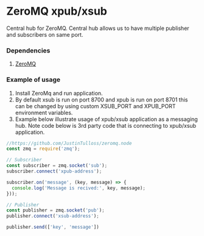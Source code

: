 # ZeroMQ xpub/xsub

Central hub for ZeroMQ.
Central hub allows us to have multiple publisher and subscribers on same port.

### Dependencies

1) [ZeroMQ](http://zeromq.org/)

### Example of usage

1) Install ZeroMq and run application.
2) By default xsub is run on port 8700 and xpub is run on port 8701 this can be changed by using custom XSUB_PORT and XPUB_PORT environment variables.
3) Example below illustrate usage of xpub/xsub application as a messaging hub. Note code below is 3rd party code that is connecting to xpub/xsub application.


```javascript
//https://github.com/JustinTulloss/zeromq.node
const zmq = require('zmq');

// Subscriber
const subscriber = zmq.socket('sub');
subscriber.connect('xpub-address');

subscriber.on('message', (key, message) => {
  console.log('Message is recived:', key, message);
}));

// Publisher
const publisher = zmq.socket('pub');
publisher.connect('xsub-address');

publisher.send(['key', 'message'])
```

